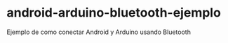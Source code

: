 android-arduino-bluetooth-ejemplo
=================================

Ejemplo de como conectar Android y Arduino usando Bluetooth
